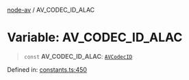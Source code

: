 [node-av](../globals.md) / AV\_CODEC\_ID\_ALAC

# Variable: AV\_CODEC\_ID\_ALAC

> `const` **AV\_CODEC\_ID\_ALAC**: [`AVCodecID`](../type-aliases/AVCodecID.md)

Defined in: [constants.ts:450](https://github.com/seydx/av/blob/f8631fc881b394300b1479f511d55cf1c370a87f/src/constants/constants.ts#L450)
